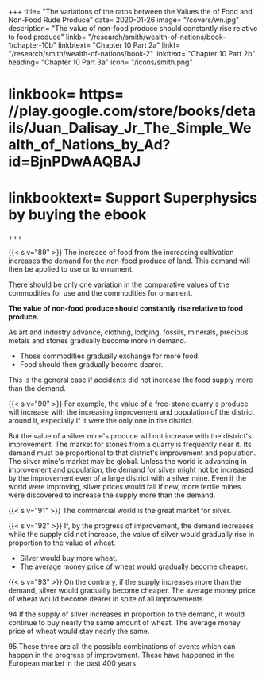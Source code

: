 +++
title=  "The variations of the ratos between the Values the of Food and Non-Food Rude Produce"
date=  2020-01-26
image=  "/covers/wn.jpg"
description=  "The value of non-food produce should constantly rise relative to food produce"
linkb=  "/research/smith/wealth-of-nations/book-1/chapter-10b"
linkbtext=  "Chapter 10 Part 2a"
linkf=  "/research/smith/wealth-of-nations/book-2"
linkftext=  "Chapter 10 Part 2b"
heading=  "Chapter 10 Part 3a"
icon=  "/icons/smith.png"
# linkbook=  https= //play.google.com/store/books/details/Juan_Dalisay_Jr_The_Simple_Wealth_of_Nations_by_Ad?id=BjnPDwAAQBAJ
# linkbooktext=  Support Superphysics by buying the ebook
+++

<!-- Of the variations in the Proportion between the respective Values of that sort of Produce which always affords Rent, and of that which sometimes does, and sometimes does not, afford Rent -->

{{< s v="89" >}} The increase of food from the increasing cultivation increases the demand for the non-food produce of land. This demand will then be applied to use or to ornament.

There should be only one variation in the comparative values of the commodities for use and the commodities for ornament.

**The value of non-food produce should constantly rise relative to food produce.**

<!-- The value the produce that sometimes affords and sometimes does not afford rent should constantly rise in proportion to the commodity which always affords rent. -->

As art and industry advance, clothing, lodging, fossils, minerals, precious metals and stones gradually become more in demand.
- Those commodities gradually exchange for more food.
- Food should then gradually become dearer.

This is the general case if accidents did not increase the food supply more than the demand.

{{< s v="90" >}} For example, the value of a free-stone quarry's produce will increase with the increasing improvement and population of the district around it, especially if it were the only one in the district.

But the value of a silver mine's produce will not increase with the district's improvement.
The market for stones from a quarry is frequently near it.
Its demand must be proportional to that district's improvement and population.
The silver mine's market may be global.
Unless the world is advancing in improvement and population, the demand for silver might not be increased by the improvement even of a large district with a silver mine.
Even if the world were improving, silver prices would fall if new, more fertile mines were discovered to increase the supply more than the demand.

{{< s v="91" >}} The commercial world is the great market for silver.

{{< s v="92" >}} If, by the progress of improvement, the demand increases while the supply did not increase, the value of silver would gradually rise in proportion to the value of wheat.
- Silver would buy more wheat.
- The average money price of wheat would gradually become cheaper.

{{< s v="93" >}} On the contrary, if the supply increases more than the demand, silver would gradually become cheaper. The average money price of wheat would become dearer in spite of all improvements.

94 If the supply of silver increases in proportion to the demand, it would continue to buy nearly the same amount of wheat.
The average money price of wheat would stay nearly the same.

95 These three are all the possible combinations of events which can happen in the progress of improvement.
These have happened in the European market in the past 400 years.
